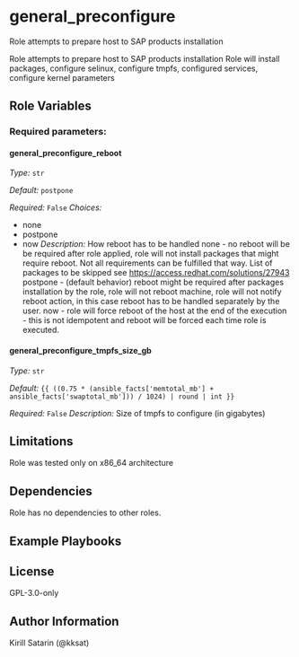 <!--
SPDX-License-Identifier: GPL-3.0-only
SPDX-FileCopyrightText: 2023-2024 Red Hat, Project Atmosphere

Copyright 2023-2024 Red Hat, Project Atmosphere

This program is free software: you can redistribute it and/or modify it under the terms of the GNU
General Public License as published by the Free Software Foundation, version 3 of the License.

This program is distributed in the hope that it will be useful, but WITHOUT ANY WARRANTY; without
even the implied warranty of MERCHANTABILITY or FITNESS FOR A PARTICULAR PURPOSE.
See the GNU General Public License for more details.

Unless required by applicable law or agreed to in writing, software
distributed under the License is distributed on an "AS IS" BASIS,
WITHOUT WARRANTIES OR CONDITIONS OF ANY KIND, either express or implied.
See the License for the specific language governing permissions and
limitations under the License.

You should have received a copy of the GNU General Public License along with this program.
If not, see <https://www.gnu.org/licenses/>.
-->

# general_preconfigure

Role attempts to prepare host to SAP products installation


Role attempts to prepare host to SAP products installation
Role will install packages, configure selinux, configure tmpfs, configured services, configure kernel parameters



## Role Variables

### Required parameters:

 

#### general_preconfigure_reboot


_Type:_ `str`

_Default:_ `postpone`

_Required:_ `False`
_Choices:_
- none
- postpone
- now
_Description:_
How reboot has to be handled
none - no reboot will be be required after role applied,
role will not install packages that might require reboot. Not all requirements can be fulfilled that way.
List of packages to be skipped see <https://access.redhat.com/solutions/27943>
postpone - (default behavior) reboot might be required after packages installation by the role,
role will not reboot machine, role will not notify reboot action, in this case reboot has to be handled separately by the user.
now - role will force reboot of the host at the end of the execution - this is not idempotent and reboot will be forced each time role is executed.


 

#### general_preconfigure_tmpfs_size_gb


_Type:_ `str`

_Default:_ `{{ ((0.75 * (ansible_facts['memtotal_mb'] + ansible_facts['swaptotal_mb'])) / 1024) | round | int }}`

_Required:_ `False`
_Description:_
Size of tmpfs to configure (in gigabytes)

 
 

## Limitations

Role was tested only on x86_64 architecture

## Dependencies

Role has no dependencies to other roles.

## Example Playbooks



## License

GPL-3.0-only

## Author Information

Kirill Satarin (@kksat)
